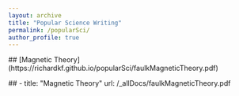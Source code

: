 ```yaml
---
layout: archive
title: "Popular Science Writing"
permalink: /popularSci/
author_profile: true
---
```

<p> </p>
<p> </p>
## [Magnetic Theory](https://richardkf.github.io/popularSci/faulkMagneticTheory.pdf)
<p> </p>
<p> </p>
## - title: "Magnetic Theory"
    url: /_allDocs/faulkMagneticTheory.pdf